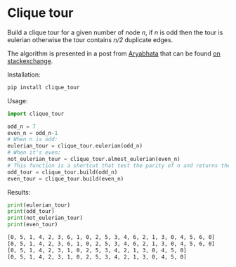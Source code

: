 # Clique tour

Build a clique tour for a given number of node _n_, if _n_ is odd then the tour is eulerian otherwise the tour contains _n/2_ duplicate edges.

The algorithm is presented in a post from [Aryabhata](https://math.stackexchange.com/users/1102/aryabhata) that can be found [on stackexchange](https://math.stackexchange.com/questions/16933/generating-a-eulerian-circuit-of-a-complete-graph-with-constant-memory).

Installation:
```bash
pip install clique_tour
```

Usage:
```python
import clique_tour

odd_n = 7
even_n = odd_n-1
# When n is odd: 
eulerian_tour = clique_tour.eulerian(odd_n)
# When it's even: 
not_eulerian_tour = clique_tour.almost_eulerian(even_n) 
# This function is a shortcut that test the parity of n and returns the correct tour:
odd_tour = clique_tour.build(odd_n)
even_tour = clique_tour.build(even_n)
```

Results:
```python
print(eulerian_tour)
print(odd_tour)
print(not_eulerian_tour)
print(even_tour)
```
```bash
[0, 5, 1, 4, 2, 3, 6, 1, 0, 2, 5, 3, 4, 6, 2, 1, 3, 0, 4, 5, 6, 0]
[0, 5, 1, 4, 2, 3, 6, 1, 0, 2, 5, 3, 4, 6, 2, 1, 3, 0, 4, 5, 6, 0]
[0, 5, 1, 4, 2, 3, 1, 0, 2, 5, 3, 4, 2, 1, 3, 0, 4, 5, 0]
[0, 5, 1, 4, 2, 3, 1, 0, 2, 5, 3, 4, 2, 1, 3, 0, 4, 5, 0]
```
